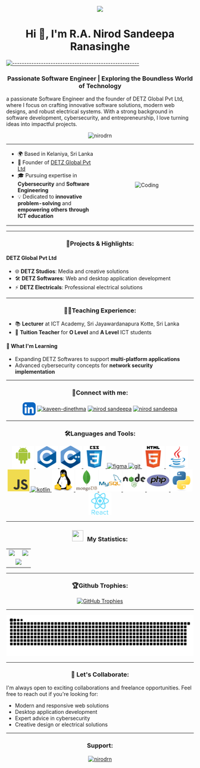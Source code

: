 <p align="center" ><img  src = "https://github.com/7oSkaaa/7oSkaaa/blob/main/Images/about_me.gif?raw=true" width = 100px></p>
<h1 align="center">Hi 👋, I'm R.A. Nirod Sandeepa Ranasinghe</h1>

[![-----------------------------------------------------](
https://raw.githubusercontent.com/andreasbm/readme/master/assets/lines/aqua.png)](https://github.com/BaseMax?tab=repositories)

<h3 align="center">Passionate Software Engineer | Exploring the Boundless World of Technology</h3>
<p>a passionate Software Engineer and the founder of DETZ Global Pvt Ltd, where I focus on crafting innovative software solutions, modern web designs, and robust electrical systems. With a strong background in software development, cybersecurity, and entrepreneurship, I love turning ideas into impactful projects.</p>

<p align="center"> <img src="https://komarev.com/ghpvc/?username=nirodrn&label=Profile%20views&color=0e75b6&style=flat" alt="nirodrn" /> </p>

<table align="center">

<tr border="none">
<td width="50%" align="left">
  
- 🌍 Based in Kelaniya, Sri Lanka  
- 🏢 Founder of [DETZ Global Pvt Ltd](https://detzglobal.web.app/)  
- 🎓 Pursuing expertise in **Cybersecurity** and **Software Engineering**  
- 💡 Dedicated to **innovative problem-solving** and **empowering others through ICT education** 

</td>
<td width="50%" align="center">

  <img align="center" alt="Coding" width="450" src="https://repository-images.githubusercontent.com/588181932/e36ec678-7984-4cdd-8e4c-a3932772ff8e">
</td>
</tr>
</table>

---

<h3 align="center">🚀Projects & Highlights:</h3>
<h4><b>DETZ Global Pvt Ltd</b></h4>

- 🌐 **DETZ Studios**: Media and creative solutions  
- 🛠️ **DETZ Softwares**: Web and desktop application development  
- ⚡ **DETZ Electricals**: Professional electrical solutions

---

<h3 align="center">👨‍🏫Teaching Experience:</h3>

- 📚 **Lecturer** at ICT Academy, Sri Jayawardanapura Kotte, Sri Lanka  
- 🏫 **Tuition Teacher** for **O Level** and **A Level** ICT students

 <h4>🌱 What I'm Learning</h4>
 
- Expanding DETZ Softwares to support **multi-platform applications**  
- Advanced cybersecurity concepts for **network security implementation** 

---

<h3 align="center">🔗Connect with me:</h3>

<p align="center">
<a href="https://linkedin.com/in/" target="blank"><img align="center" src="https://github.com/tandpfun/skill-icons/blob/main/icons/LinkedIn.svg" alt="nirod sandeepa" height="35" width="35" /></a>
<a href="https://stackoverflow.com" target="blank"><img align="center" src="https://raw.githubusercontent.com/rahuldkjain/github-profile-readme-generator/master/src/images/icons/Social/stack-overflow.svg" alt="kaveen-dinethma" height="35" width="35" /></a>
<a href="https://fb.com/" target="blank"><img align="center" src="https://raw.githubusercontent.com/rahuldkjain/github-profile-readme-generator/master/src/images/icons/Social/facebook.svg" alt="nirod sandeepa" height="35" width="35" /></a>
<a href="https://www.instagram.com/" target="blank"><img align="center" src="https://www.edigitalagency.com.au/wp-content/uploads/new-Instagram-icon-png-full-colour.png" alt="nirod sandeepa" height="35" width="35" /></a>
</p>

---

<h3 align="center">🛠️Languages and Tools:</h3>

<p align="center"> <a href="https://developer.android.com" target="_blank" rel="noreferrer"> <img src="https://raw.githubusercontent.com/devicons/devicon/master/icons/android/android-original-wordmark.svg" alt="android" width="60" height="60"/> </a> <a href="https://www.cprogramming.com/" target="_blank" rel="noreferrer"> <img src="https://raw.githubusercontent.com/devicons/devicon/master/icons/c/c-original.svg" alt="c" width="60" height="60"/> </a> <a href="https://www.w3schools.com/cpp/" target="_blank" rel="noreferrer"> <img src="https://raw.githubusercontent.com/devicons/devicon/master/icons/cplusplus/cplusplus-original.svg" alt="cplusplus" width="60" height="60"/> </a> <a href="https://www.w3schools.com/css/" target="_blank" rel="noreferrer"> <img src="https://raw.githubusercontent.com/devicons/devicon/master/icons/css3/css3-original-wordmark.svg" alt="css3" width="60" height="60"/> </a> <a href="https://www.figma.com/" target="_blank" rel="noreferrer"> <img src="https://www.vectorlogo.zone/logos/figma/figma-icon.svg" alt="figma" width="60" height="60"/> </a> <a href="https://git-scm.com/" target="_blank" rel="noreferrer"> <img src="https://www.vectorlogo.zone/logos/git-scm/git-scm-icon.svg" alt="git" width="60" height="60"/> </a> <a href="https://www.w3.org/html/" target="_blank" rel="noreferrer"> <img src="https://raw.githubusercontent.com/devicons/devicon/master/icons/html5/html5-original-wordmark.svg" alt="html5" width="60" height="60"/> </a> <a href="https://www.java.com" target="_blank" rel="noreferrer"> <img src="https://raw.githubusercontent.com/devicons/devicon/master/icons/java/java-original.svg" alt="java" width="60" height="60"/> </a> <a href="https://developer.mozilla.org/en-US/docs/Web/JavaScript" target="_blank" rel="noreferrer"> <img src="https://raw.githubusercontent.com/devicons/devicon/master/icons/javascript/javascript-original.svg" alt="javascript" width="60" height="60"/> </a> <a href="https://kotlinlang.org" target="_blank" rel="noreferrer"> <img src="https://www.vectorlogo.zone/logos/kotlinlang/kotlinlang-icon.svg" alt="kotlin" width="60" height="60"/> </a> <a href="https://www.linux.org/" target="_blank" rel="noreferrer"> <img src="https://raw.githubusercontent.com/devicons/devicon/master/icons/linux/linux-original.svg" alt="linux" width="60" height="60"/> </a> <a href="https://www.mongodb.com/" target="_blank" rel="noreferrer"> <img src="https://raw.githubusercontent.com/devicons/devicon/master/icons/mongodb/mongodb-original-wordmark.svg" alt="mongodb" width="60" height="60"/> </a> <a href="https://www.mysql.com/" target="_blank" rel="noreferrer"> <img src="https://raw.githubusercontent.com/devicons/devicon/master/icons/mysql/mysql-original-wordmark.svg" alt="mysql" width="60" height="60"/> </a> <a href="https://nodejs.org" target="_blank" rel="noreferrer"> <img src="https://raw.githubusercontent.com/devicons/devicon/master/icons/nodejs/nodejs-original-wordmark.svg" alt="nodejs" width="60" height="60"/> </a> <a href="https://www.php.net" target="_blank" rel="noreferrer"> <img src="https://raw.githubusercontent.com/devicons/devicon/master/icons/php/php-original.svg" alt="php" width="60" height="60"/> </a> <a href="https://www.python.org" target="_blank" rel="noreferrer"> <img src="https://raw.githubusercontent.com/devicons/devicon/master/icons/python/python-original.svg" alt="python" width="60" height="60"/> </a> <a href="https://reactjs.org/" target="_blank" rel="noreferrer"> <img src="https://raw.githubusercontent.com/devicons/devicon/master/icons/react/react-original-wordmark.svg" alt="react" width="60" height="60"/> </a> </p>

---

<h3 align="center"><img src="https://media.giphy.com/media/iY8CRBdQXODJSCERIr/giphy.gif" width="30" height="30" style="margin-right: 10px;">My Statistics:</h3>
<table align="center">
  <tr>
    <td align="center" style="padding-right: 10px;">
      <img src="https://github-readme-stats.vercel.app/api?username=nirodrn&show_icons=true&include_all_commits=true" width="100%" />
    </td>
    <td align="center" style="padding-left: 10px;">
      <img src="https://github-readme-streak-stats.herokuapp.com/?user=nirodrn&theme=blueberry_duo" width="100%" />
    </td>
  </tr>
  <tr>
    <td colspan="2" align="center">
      <img src="https://github-readme-stats.vercel.app/api/top-langs/?username=nirodrn&layout=compact" width="35%" />
    </td>
  </tr>
</table>




---
<h3 align="center">🏆Github Trophies:</h3>
<p align="center">
  <a href="https://github.com/nirodrn/github-profile-trophy">
    <img src="https://github-profile-trophy.vercel.app/?username=nirodrn&row=2&column=6&margin-w=20&margin-h=20" alt="GitHub Trophies">
  </a>
</p>


---
<p align = "center">
	<img src = "https://github.com/7oSkaaa/7oSkaaa/blob/output/github-contribution-grid-snake.svg?" alt = "Snake Game"/>
</p>

---
<h3 align="center">🤝 Let's Collaborate:</h3>
<p>I'm always open to exciting collaborations and freelance opportunities. Feel free to reach out if you're looking for:</p>

<ul>
  <li>Modern and responsive web solutions</li>
  <li>Desktop application development</li>
  <li>Expert advice in cybersecurity</li>
  <li>Creative design or electrical solutions</li>
</ul>


---

<h3 align="center">Support:</h3>
<p align="center"><a href="https://www.buymeacoffee.com/nirodrn"> <img align="center" src="https://cdn.buymeacoffee.com/buttons/v2/default-yellow.png" height="50" width="210" alt="nirodrn" /></a></p>
